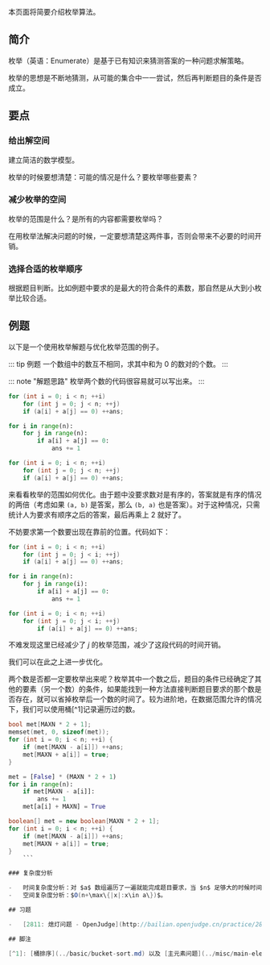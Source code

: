 本页面将简要介绍枚举算法。

## 简介

枚举（英语：Enumerate）是基于已有知识来猜测答案的一种问题求解策略。

枚举的思想是不断地猜测，从可能的集合中一一尝试，然后再判断题目的条件是否成立。

## 要点

### 给出解空间

建立简洁的数学模型。

枚举的时候要想清楚：可能的情况是什么？要枚举哪些要素？

### 减少枚举的空间

枚举的范围是什么？是所有的内容都需要枚举吗？

在用枚举法解决问题的时候，一定要想清楚这两件事，否则会带来不必要的时间开销。

### 选择合适的枚举顺序

根据题目判断。比如例题中要求的是最大的符合条件的素数，那自然是从大到小枚举比较合适。

## 例题

以下是一个使用枚举解题与优化枚举范围的例子。

::: tip 例题
一个数组中的数互不相同，求其中和为 $0$ 的数对的个数。
:::

::: note "解题思路"
枚举两个数的代码很容易就可以写出来。
:::

```cpp
for (int i = 0; i < n; ++i)
    for (int j = 0; j < n; ++j)
    if (a[i] + a[j] == 0) ++ans;
```

```python
for i in range(n):
    for j in range(n):
        if a[i] + a[j] == 0:
            ans += 1
```

```java
for (int i = 0; i < n; ++i)
    for (int j = 0; j < n; ++j)
    if (a[i] + a[j] == 0) ++ans;
```
    
来看看枚举的范围如何优化。由于题中没要求数对是有序的，答案就是有序的情况的两倍（考虑如果 `(a, b)` 是答案，那么 `(b, a)` 也是答案）。对于这种情况，只需统计人为要求有顺序之后的答案，最后再乘上 $2$ 就好了。

不妨要求第一个数要出现在靠前的位置。代码如下：
    
```cpp
for (int i = 0; i < n; ++i)
    for (int j = 0; j < i; ++j)
    if (a[i] + a[j] == 0) ++ans;
```

```python
for i in range(n):
    for j in range(i):
        if a[i] + a[j] == 0:
            ans += 1
```

```java
for (int i = 0; i < n; ++i)
    for (int j = 0; j < i; ++j)
        if (a[i] + a[j] == 0) ++ans;
```
    
不难发现这里已经减少了 $j$ 的枚举范围，减少了这段代码的时间开销。

我们可以在此之上进一步优化。

两个数是否都一定要枚举出来呢？枚举其中一个数之后，题目的条件已经确定了其他的要素（另一个数）的条件，如果能找到一种方法直接判断题目要求的那个数是否存在，就可以省掉枚举后一个数的时间了。较为进阶地，在数据范围允许的情况下，我们可以使用桶[^1]记录遍历过的数。


```cpp
bool met[MAXN * 2 + 1];
memset(met, 0, sizeof(met));
for (int i = 0; i < n; ++i) {
    if (met[MAXN - a[i]]) ++ans;
    met[MAXN + a[i]] = true;
}
```

```python
met = [False] * (MAXN * 2 + 1)
for i in range(n):
    if met[MAXN - a[i]]:
        ans += 1
    met[a[i] + MAXN] = True
```

```java
boolean[] met = new boolean[MAXN * 2 + 1];
for (int i = 0; i < n; ++i) {
    if (met[MAXN - a[i]]) ++ans;
    met[MAXN + a[i]] = true;
}
    ```

### 复杂度分析

-   时间复杂度分析：对 $a$ 数组遍历了一遍就能完成题目要求，当 $n$ 足够大的时候时间复杂度为 $O(n)$。
-   空间复杂度分析：$O(n+\max\{|x|:x\in a\})$。

## 习题

-   [2811: 熄灯问题 - OpenJudge](http://bailian.openjudge.cn/practice/2811/)

## 脚注

[^1]: [桶排序](../basic/bucket-sort.md) 以及 [主元素问题](../misc/main-element.md#桶计数做法) 以及 [Stack Overflow 上对桶数据结构的讲解](https://stackoverflow.com/questions/42399355/what-is-a-bucket-or-double-bucket-data-structure)（英文）
